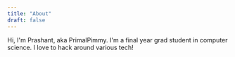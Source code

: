 ```yaml
---
title: "About"
draft: false
---
```


Hi, I'm Prashant, aka PrimalPimmy. I'm a final year grad student in computer science. I love to hack around various tech!